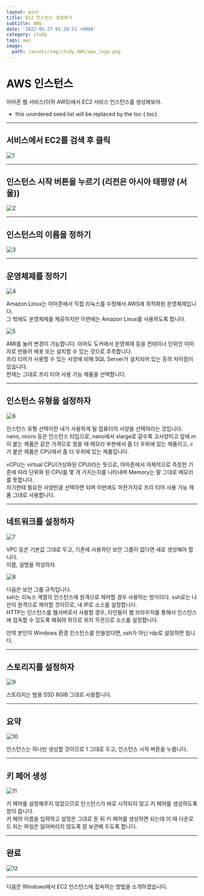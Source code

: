 ```yaml
---
layout: post
title: EC2 인스턴스 생성하기
subtitle: AWS
date: '2022-05-27 01:20:51 +0900'
category: study
tags: aws
image:
  path: /assets/img/study_AWS/aws_logo.png
---
```


# AWS 인스턴스
아마존 웹 서비스(이하 AWS)에서 EC2 서비스 인스턴스를 생성해보자.

<!--more-->

* this unordered seed list will be replaced by the toc
{:toc}

<hr/>

## 서비스에서 EC2를 검색 후 클릭

![1](/assets/img/study_AWS/[AWS]_EC2_인스턴스_생성하기/1.png)

<hr/>

## 인스턴스 시작 버튼을 누르기 (리전은 아시아 태평양 (서울))

![2](/assets/img/study_AWS/[AWS]_EC2_인스턴스_생성하기/2.png)

<hr/>

## 인스턴스의 이름을 정하기

![3](/assets/img/study_AWS/[AWS]_EC2_인스턴스_생성하기/3.png)

<hr/>

## 운영체제를 정하기

![4](/assets/img/study_AWS/[AWS]_EC2_인스턴스_생성하기/4.png)

Amazon Linux는 아마존에서 직접 리눅스를 수정해서 AWS에 최적화된 운영체제입니다. <br>
그 밖에도 운영체제를 제공하지만 이번에는 Amazon Linux를 사용하도록 합니다. <br>

![5](/assets/img/study_AWS/[AWS]_EC2_인스턴스_생성하기/5.png)

AMI를 눌러 변경이 가능합니다. 아마도 도커에서 운영체제 등을 컨테이너 단위인 이미지로 만들어 배포 또는 설치할 수 있는 것으로 추측합니다. <br>
프리 티어가 사용할 수 있는 사양에 비해 SQL Server가 설치되어 있는 등의 차이점이 있습니다. <br>
현재는 그대로 프리 티어 사용 가능 제품을 선택합니다. <br>

<hr/>

## 인스턴스 유형을 설정하자

![6](/assets/img/study_AWS/[AWS]_EC2_인스턴스_생성하기/6.png)

인스턴스 유형 선택이란 내가 사용하게 될 컴퓨터의 사양을 선택하라는 것입니다. <br>
nano, micro 등은 인스턴스 타입으로, nano에서 xlarge로 갈수록 고사양이고 앞에 m이 붙는 제품은 같은 가격으로 쳤을 때 메모리 부분에서 좀 더 우위에 있는 제품이고, c가 붙은 제품은 CPU에서 좀 더 우위에 있는 제품입니다. <br>

vCPU는 virtual CPU(가상화된 CPU)라는 뜻으로, 아마존에서 자체적으로 측정한 기준에 따라 단위화 된 CPU를 몇 개 가지는지를 나타내며 Memory는 말 그대로 메모리를 뜻합니다. <br>
자기한테 필요한 사양만큼 선택하면 되며 이번에도 마찬가지로 프리 티어 사용 가능 제품 그대로 사용합니다. <br>

<hr/>

## 네트워크를 설정하자

![7](/assets/img/study_AWS/[AWS]_EC2_인스턴스_생성하기/7.png)

VPC 등은 기본값 그대로 두고, 기존에 사용하던 보안 그룹이 없다면 새로 생성해야 합니다. <br>
이름, 설명을 작성하자. <br>

![8](/assets/img/study_AWS/[AWS]_EC2_인스턴스_생성하기/8.png)

다음은 보안 그룹 규칙입니다.<br>
ssh는 리눅스 계열의 인스턴스에 원격으로 제어할 경우 사용하는 방식이다. ssh로는 나만이 원격으로 제어할 것이므로, 내 IP로 소스를 설정합니다.<br>
HTTP는 인스턴스를 웹서버로서 사용할 경우, 타인들이 웹 브라우저를 통해서 인스턴스에 접속할 수 있도록 해줘야 하므로 위치 무관으로 소스를 설정합니다. <br>

만약 본인이 Windows 환경 인스턴스를 만들었다면, ssh가 아닌 rdp로 설정하면 됩니다. <br>

<hr/>

## 스토리지를 설정하자

![9](/assets/img/study_AWS/[AWS]_EC2_인스턴스_생성하기/9.png)

스토리지는 범용 SSD 8GIB 그대로 사용합니다. <br>

<hr/>

## 요약

![10](/assets/img/study_AWS/[AWS]_EC2_인스턴스_생성하기/10.png)

인스턴스는 하나만 생성할 것이므로 1 그대로 두고, 인스턴스 시작 버튼을 누릅니다.<br>

<hr/>

## 키 페어 생성

![11](/assets/img/study_AWS/[AWS]_EC2_인스턴스_생성하기/11.png)

키 페어를 설정해주지 않았으므로 인스턴스가 바로 시작되지 않고 키 페어를 생성하도록 창이 뜹니다.<br>
키 페어 이름을 입력하고 설정은 그대로 둔 뒤 키 페어를 생성하면 되는데 
이 때 다운로드 되는 파일은 잃어버리지 않도록 잘 보관해 두도록 합니다. <br>

<hr/>

## 완료

![12](/assets/img/study_AWS/[AWS]_EC2_인스턴스_생성하기/12.png)

<hr/>

다음은 Windows에서 EC2 인스턴스에 접속하는 방법을 소개하겠습니다.
